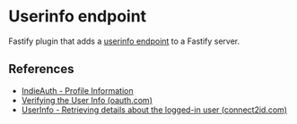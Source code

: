 # Userinfo endpoint

Fastify plugin that adds a [userinfo endpoint](https://indieauth.spec.indieweb.org/#user-information) to a Fastify server.

## References

- [IndieAuth - Profile Information](https://indieauth.spec.indieweb.org/#x5-3-4-profile-information)
- [Verifying the User Info (oauth.com)](https://www.oauth.com/oauth2-servers/signing-in-with-google/verifying-the-user-info/)
- [UserInfo - Retrieving details about the logged-in user (connect2id.com)](https://connect2id.com/products/server/docs/api/userinfo)
